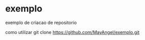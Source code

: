 # exemplo
exemplo de criacao de repositorio

como utilizar 
git clone https://github.com/MayAngel/exemplo.git
